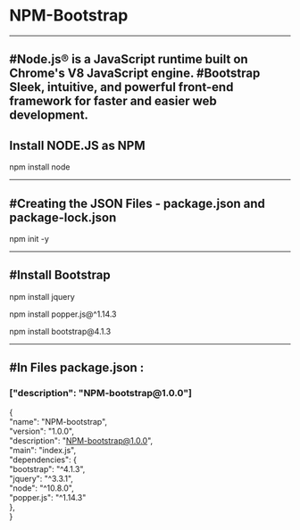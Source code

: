 # NPM-Bootstrap
-------------------------------------------------------------------------------------------------------
#Node.js® is a JavaScript runtime built on Chrome's V8 JavaScript engine.
#Bootstrap Sleek, intuitive, and powerful front-end framework for faster and easier web development.
-------------------------------------------------------------------------------------------------------
<h2>Install NODE.JS as NPM</h2>
   <p>npm install node</p>
<hr>
<h2>#Creating the JSON Files - package.json and package-lock.json</h2>
<p>npm init -y</p>
<hr>
<h2>#Install Bootstrap</h2>
<p>npm install jquery</p>
<p>npm install popper.js@^1.14.3</p>
<p>npm install bootstrap@4.1.3</p>

<hr>
<h2>#In Files package.json :</h2>
<h3>["description": "NPM-bootstrap@1.0.0"]</h3>

{<br>
  "name": "NPM-bootstrap",<br>
  "version": "1.0.0",<br>
  "description": "NPM-bootstrap@1.0.0",<br>
  "main": "index.js",<br>
  "dependencies": {<br>
    "bootstrap": "^4.1.3",<br>
    "jquery": "^3.3.1",<br>
    "node": "^10.8.0",<br>
    "popper.js": "^1.14.3"<br>
  },<br>
 }<br>
